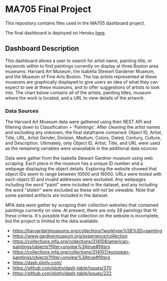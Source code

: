# MA705 Final Project

This repository contains files used in the MA705 dashboard project.

The final dashboard is deployed on Heroku [here](https://fall2022_ma705.herokuapp.com).

## Dashboard Description
This dashboard allows a user to search for artist name, painting title, or keywords within to find paintings currently on display at three Boston area museums: Harvard Art Museum, the Isabella Stewart Gardener Museum, and the Museum of Fine Arts Boston. The top artists represented at these museums are graphically displayed to give users an idea of what they can expect to see at these museums, and to offer suggestions of artists to look into. The chart below contains all of the artists, painting titles, museum where the work is located, and a URL to view details of the artwork.

### Data Sources

The Harvard Art Museum data were gathered using their REST API and filtering down to Classification = 'Paintings'. After cleaning the artist names and excluding any unknown, the final dataframe contained: Object ID, Artist, Title, URL, Artist Gender, Division, Medium, Colors, Dated, Century, Culture, and Description. Ultimately, only Object ID, Artist, Title, and URL were used as the remaining variables were unavailable in the additional data sources

Data were gather from the Isabella Stewart Gardner museum using web scraping. Each piece in the museum has a unique ID number and a webpage displaying the object details. Exploring the website showed that object IDs seem to range between 10000 and 16000. URLs were tested with each object ID and invalid addresses were excluded. Any webpages including the word "paint" were included in the dataset, and any including the word "stolen" were excluded as these will not be viewable. Note that some painted artifacts are included in the dataset.

MFA data were gather by scraping their collection websites that contained paintings currently on view. At present, there are only 28 paintings that fit these criteria. It's possible that the collection on the website is incomplete, but the project is limited to the data available.

- https://harvardartmuseums.org/collections?worktype%5B%5D=painting
- https://www.gardnermuseum.org/experience/collection
- https://collections.mfa.org/collections/314108/american-paintings/objects?filter=onview%3Atrue#filters
- https://collections.mfa.org/collections/314107/european-paintings/objects?filter=onview%3Atrue#filters
- https://dash.plotly.com/
- https://github.com/plotly/dash-table/issues/370
- https://github.com/plotly/dash-table/issues/222

